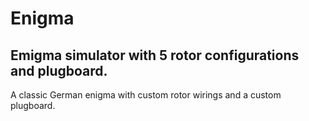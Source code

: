 # Enigma

## Emigma simulator with 5 rotor configurations and plugboard.  
A classic German enigma with custom rotor wirings and a custom plugboard.
